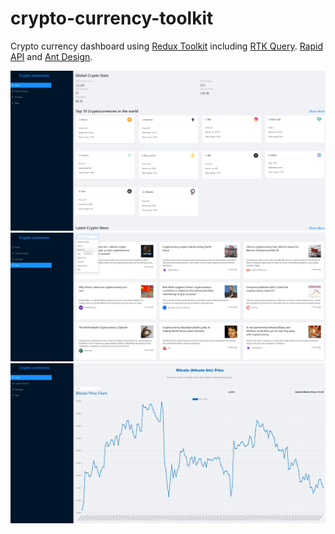 # crypto-currency-toolkit
Crypto currency dashboard using [Redux Toolkit](https://redux-toolkit.js.org/) including [RTK Query](https://redux-toolkit.js.org/rtk-query/overview). [Rapid API](https://rapidapi.com/) and [Ant Design](https://ant.design/).


![homepage](./homepage.png)  
![news](./news.png)  
![graph](./graph.png)  

